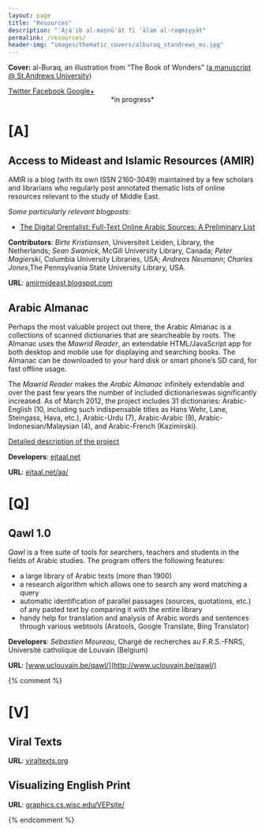 ```yaml
---
layout: page
title: "Resources"
description: "ʿAjāʾib al-maṣnūʿāt fī ʿālam al-raqmiyyāt"
permalink: /resources/
header-img: "images/thematic_covers/alburaq_standrews_ms.jpg"
---
```


<section class="post-topmatter">
<p class="imagecredit"><b>Cover:</b> al-Buraq, an illustration from “The Book of Wonders” (<a href='https://standrewsrarebooks.wordpress.com/2013/07/01/52-weeks-of-inspiring-illustrations-week-50-the-book-of-wonders/' target='_blank'>a manuscript @ St.Andrews University</a>)</p>
<section class="share"> 
<a class="icon-twitter" href="http://twitter.com/share?text=About Maxim Romanov&amp;url=http://maximromanov.github.io/about/"
onclick="window.open(this.href, 'twitter-share', 'width=550,height=235');return false;">
<span class="hidden">Twitter</span>
</a>
<a class="icon-facebook" href="https://www.facebook.com/sharer/sharer.php?u=http://maximromanov.github.io/about/"
onclick="window.open(this.href, 'facebook-share','width=580,height=296');return false;">
<span class="hidden">Facebook</span>
</a>
<a class="icon-google-plus" href="https://plus.google.com/share?url=http://maximromanov.github.io/about/"
onclick="window.open(this.href, 'google-plus-share', 'width=490,height=530');return false;">
<span class="hidden">Google+</span>
</a>
</section>
</section>

<center>*in progress*</center>

# [A]

## Access to Mideast and Islamic Resources (AMIR)
AMIR is a blog (with its own ISSN 2160-3049) maintained by a few scholars and librarians who regularly post annotated thematic lists of online resources relevant to the study of Middle East.

*Some particularly relevant blogposts*:

* [The Digital Orentalist: Full-Text Online Arabic Sources: A Preliminary List](http://amirmideast.blogspot.com/2015/03/the-digital-orentalist-full-text-online.html?utm_source=feedburner&utm_medium=email&utm_campaign=Feed%3A+AccessToMideastAndIslamicResourcesamir+%28Access+to+Mideast+and+Islamic+Resources+%28AMIR%29%29)

**Contributors**: *Birte Kristiansen*, Universiteit Leiden, Library, the Netherlands; *Sean Swanick*, McGill University Library, Canada; *Peter Magierski*, Columbia University Libraries, USA; *Andreas Neumann*; *Charles Jones*,The Pennsylvania State University Library, USA.

**URL**: [amirmideast.blogspot.com](http://amirmideast.blogspot.com/)

## Arabic Almanac
Perhaps the most valuable project out there, the Arabic Almanac is a collections of scanned dictionaries that are searcheable by roots. The Almanac uses the *Mawrid Reader*, an extendable HTML/JavaScript app for both desktop and mobile use for displaying and searching books. The Almanac can be downloaded to your hard disk or smart phone’s SD card, for fast offline usage.

The *Mawrid Reader* makes the *Arabic Almanac* infinitely extendable and over the past few years the number of included dictionarieswas significantly increased. As of March 2012, the project includes 31 dictionaries: Arabic-English (10, including such indispensable titles as Hans Wehr, Lane, Steingass, Hava, etc.), Arabic-Urdu (7), Arabic-Arabic (9), Arabic-Indonesian/Malaysian (4), and Arabic-French (Kazimirski).

[Detailed description of the project](http://ejtaal.net/aa/readme.html)

**Developers**: [ejtaal.net](http://ejtaal.net/)

**URL**: [ejtaal.net/aa/](http://ejtaal.net/aa/)

# [Q]

## Qawl 1.0
*Qawl* is a free suite of tools for searchers, teachers and students in the fields of Arabic studies. The program offers the following features:

* a large library of Arabic texts (more than 1900)
* a research algorithm which allows one to search any word matching a query
* automatic identification of parallel passages (sources, quotations, etc.) of any pasted text by comparing it with the entire library
* handy help for translation and analysis of Arabic words and sentences through various webtools (Aratools, Google Translate, Bing Translator)

**Developers**: *Sébastien Moureau*, Chargé de recherches au F.R.S.-FNRS, Université catholique de Louvain (Belgium)

**URL**: [www.uclouvain.be/qawl/](http://www.uclouvain.be/qawl/)

{% comment %}

# [V]

## Viral Texts

**URL**: [viraltexts.org](http://viraltexts.org/)

## Visualizing English Print

**URL**: [graphics.cs.wisc.edu/VEPsite/](http://graphics.cs.wisc.edu/VEPsite/)

{% endcomment %}